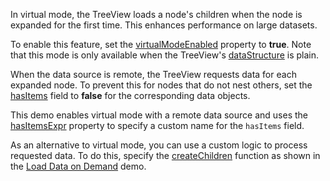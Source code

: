 In virtual mode, the TreeView loads a node's children when the node is expanded for the first time. This enhances performance on large datasets.
<!--split-->

To enable this feature, set the [virtualModeEnabled](/Documentation/ApiReference/UI_Components/dxTreeView/Configuration/#virtualModeEnabled) property to **true**. Note that this mode is only available when the TreeView's [dataStructure](/Documentation/ApiReference/UI_Components/dxTreeView/Configuration/#dataStructure) is plain.

When the data source is remote, the TreeView requests data for each expanded node. To prevent this for nodes that do not nest others, set the [hasItems](/Documentation/ApiReference/UI_Components/dxTreeView/Configuration/items/#hasItems) field to **false** for the corresponding data objects.

This demo enables virtual mode with a remote data source and uses the [hasItemsExpr](/Documentation/ApiReference/UI_Components/dxTreeView/Configuration/#hasItemsExpr) property to specify a custom name for the `hasItems` field.

As an alternative to virtual mode, you can use a custom logic to process requested data. To do this, specify the [createChildren](/Documentation/ApiReference/UI_Components/dxTreeView/Configuration/#createChildren) function as shown in the [Load Data on Demand](/Demos/WidgetsGallery/Demo/TreeView/LoadDataOnDemand) demo.
